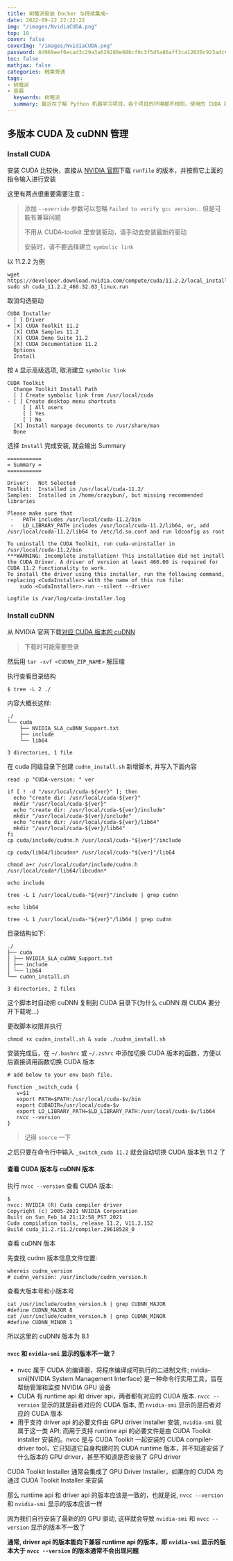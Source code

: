 ```yaml
---
title: 树莓派安装 Docker 与持续集成~
date: 2022-09-22 22:22:22
img: "/images/NvidiaCUDA.png"
top: 10
cover: false
coverImg: "/images/NvidiaCUDA.png"
password: 8d969eef6ecad3c29a3a629280e686cf0c3f5d5a86aff3ca12020c923adc6c92
toc: false
mathjax: false
categories: 触类旁通
tags:
- 树莓派
- 容器
  keywords: 树莓派
  summary: 最近在了解 Python 机器学习项目，各个项目的环境都不相同，使用的 CUDA 版本也各不相同，还互相不兼容...怎么能多个版本共存并快速切换呢？
---
```


## 多版本 CUDA 及 cuDNN 管理

### Install CUDA

安装 CUDA 比较快，直接从 [NVIDIA 官网](https://developer.nvidia.com/cuda-toolkit-archive)下载 `runfile` 的版本，并按照它上面的指令输入进行安装

这里有两点很重要需要注意：

> 添加 `--override` 参数可以忽略 `Failed to verify gcc version.`. 但是可能有兼容问题
> 
> 不用从 CUDA-toolkit 里安装驱动，请手动去安装最新的驱动
> 
> 安装时，请不要选择建立 `symbolic link`

以 11.2.2 为例

```shell
wget https://developer.download.nvidia.com/compute/cuda/11.2.2/local_installers/cuda_11.2.2_460.32.03_linux.run
sudo sh cuda_11.2.2_460.32.03_linux.run
```

取消勾选驱动

```
CUDA Installer
  [ ] Driver
+ [X] CUDA Toolkit 11.2
  [X] CUDA Samples 11.2
  [X] CUDA Demo Suite 11.2  
  [X] CUDA Documentation 11.2
  Options
  Install
```

按 `A` 显示高级选项, 取消建立 `symbolic link`

```
CUDA Toolkit
  Change Toolkit Install Path
  [ ] Create symbolic link from /usr/local/cuda
- [ ] Create desktop menu shortcuts
     [ ] All users
     [ ] Yes
     [ ] No
  [X] Install manpage documents to /usr/share/man
  Done
```

选择 `Install` 完成安装, 就会输出 Summary

```
===========
= Summary =
===========

Driver:   Not Selected
Toolkit:  Installed in /usr/local/cuda-11.2/
Samples:  Installed in /home/crazybun/, but missing recommended libraries

Please make sure that
 -   PATH includes /usr/local/cuda-11.2/bin
 -   LD_LIBRARY_PATH includes /usr/local/cuda-11.2/lib64, or, add /usr/local/cuda-11.2/lib64 to /etc/ld.so.conf and run ldconfig as root

To uninstall the CUDA Toolkit, run cuda-uninstaller in /usr/local/cuda-11.2/bin
***WARNING: Incomplete installation! This installation did not install the CUDA Driver. A driver of version at least 460.00 is required for CUDA 11.2 functionality to work.
To install the driver using this installer, run the following command, replacing <CudaInstaller> with the name of this run file:
    sudo <CudaInstaller>.run --silent --driver

Logfile is /var/log/cuda-installer.log
```

### Install cuDNN

从 NVIDIA 官网下载[对应 CUDA 版本的 cuDNN](https://developer.nvidia.com/rdp/cudnn-archive)

> 下载时可能需要登录

然后用 `tar -xvf <CUDNN_ZIP_NAME>` 解压缩

执行查看目录结构

```shell
$ tree -L 2 ./
```

内容大概长这样:

```
./
└── cuda
    ├── NVIDIA_SLA_cuDNN_Support.txt
    ├── include
    └── lib64

3 directories, 1 file
```

在 cuda 同级目录下创建 `cudnn_install.sh` 新增脚本, 并写入下面内容

```shell
read -p "CUDA-version: " ver

if [ ! -d "/usr/local/cuda-${ver}" ]; then
  echo "create dir: /usr/local/cuda-${ver}"
  mkdir "/usr/local/cuda-${ver}"
  echo "create dir: /usr/local/cuda-${ver}/include"
  mkdir "/usr/local/cuda-${ver}/include"
  echo "create dir: /usr/local/cuda-${ver}/lib64"
  mkdir "/usr/local/cuda-${ver}/lib64"
fi
cp cuda/include/cudnn.h /usr/local/cuda-"${ver}"/include

cp cuda/lib64/libcudnn* /usr/local/cuda-"${ver}"/lib64

chmod a+r /usr/local/cuda*/include/cudnn.h /usr/local/cuda*/lib64/libcudnn*

echo include

tree -L 1 /usr/local/cuda-"${ver}"/include | grep cudnn

echo lib64

tree -L 1 /usr/local/cuda-"${ver}"/lib64 | grep cudnn
```

目录结构如下:

```
./
├── cuda
│ ├── NVIDIA_SLA_cuDNN_Support.txt
│ ├── include
│ └── lib64
└── cudnn_install.sh

3 directories, 2 files
```

这个脚本时自动把 cuDNN 复制到 CUDA 目录下(为什么 cuDNN 跟 CUDA 要分开下载呢...)

更改脚本权限并执行

```shell
chmod +x cudnn_install.sh & sudo ./cudnn_install.sh
```

安装完成后，在 `~/.bashrc` 或 `~/.zshrc` 中添加切换 CUDA 版本的函数，方便以后直接调用函数切换 CUDA 版本

```shell
# add below to your env bash file.

function _switch_cuda {
   v=$1
   export PATH=$PATH:/usr/local/cuda-$v/bin
   export CUDADIR=/usr/local/cuda-$v
   export LD_LIBRARY_PATH=$LD_LIBRARY_PATH:/usr/local/cuda-$v/lib64
   nvcc --version
}
```

> 记得 `source` 一下

之后只要在命令行中输入 `_switch_cuda 11.2` 就会自动切换 CUDA 版本到 11.2 了

#### 查看 CUDA 版本与 cuDNN 版本

执行 `nvcc --version` 查看 CUDA 版本:

```shell
$ 
nvcc: NVIDIA (R) Cuda compiler driver
Copyright (c) 2005-2021 NVIDIA Corporation
Built on Sun_Feb_14_21:12:58_PST_2021
Cuda compilation tools, release 11.2, V11.2.152
Build cuda_11.2.r11.2/compiler.29618528_0
```

查看 cuDNN 版本

先查找 cudnn 版本信息文件位置:

```shell
whereis cudnn_version
# cudnn_version: /usr/include/cudnn_version.h
```

查看大版本号和小版本号

```shell
cat /usr/include/cudnn_version.h | grep CUDNN_MAJOR
#define CUDNN_MAJOR 8
cat /usr/include/cudnn_version.h | grep CUDNN_MINOR
#define CUDNN_MINOR 1
```

所以这里的 cuDNN 版本为 8.1

#### `nvcc` 和 `nvidia-smi` 显示的版本不一致？

- nvcc 属于 CUDA 的编译器，将程序编译成可执行的二进制文件; nvidia-smi(NVIDIA System Management Interface) 是一种命令行实用工具，旨在帮助管理和监控 NVIDIA GPU 设备
- CUDA 有 runtime api 和 driver api，两者都有对应的 CUDA 版本. `nvcc --version` 显示的就是前者对应的 CUDA 版本, 而 `nvidia-smi` 显示的是后者对应的 CUDA 版本
- 用于支持 driver api 的必要文件由 GPU driver installer 安装, `nvidia-smi` 就属于这一类 API; 而用于支持 runtime api 的必要文件是由 CUDA Toolkit installer 安装的。nvcc 是与 CUDA Toolkit 一起安装的 CUDA compiler-driver tool，它只知道它自身构建时的 CUDA runtime 版本，并不知道安装了什么版本的 GPU driver，甚至不知道是否安装了 GPU driver

CUDA Toolkit Installer 通常会集成了 GPU Driver Installer，如果你的 CUDA 均通过 CUDA Toolkit Installer 来安装

那么 runtime api 和 driver api 的版本应该是一致的，也就是说, `nvcc --version` 和 `nvidia-smi` 显示的版本应该一样

因为我们自行安装了最新的的 GPU 驱动, 这样就会导致 `nvidia-smi` 和 `nvcc --version` 显示的版本不一致了

**通常, driver api 的版本能向下兼容 runtime api 的版本，即 `nvidia-smi` 显示的版本大于 `nvcc --version` 的版本通常不会出现问题**
